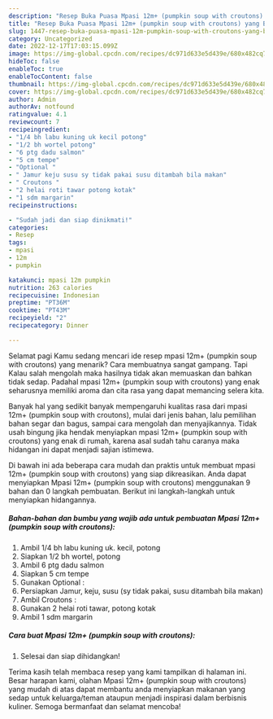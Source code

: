 ```yaml
---
description: "Resep Buka Puasa Mpasi 12m+ (pumpkin soup with croutons) yang Bikin Ngiler"
title: "Resep Buka Puasa Mpasi 12m+ (pumpkin soup with croutons) yang Bikin Ngiler"
slug: 1447-resep-buka-puasa-mpasi-12m-pumpkin-soup-with-croutons-yang-bikin-ngiler
category: Uncategorized
date: 2022-12-17T17:03:15.099Z
image: https://img-global.cpcdn.com/recipes/dc971d633e5d439e/680x482cq70/mpasi-12m-pumpkin-soup-with-croutons-foto-resep-utama.jpg
hideToc: false
enableToc: true
enableTocContent: false
thumbnail: https://img-global.cpcdn.com/recipes/dc971d633e5d439e/680x482cq70/mpasi-12m-pumpkin-soup-with-croutons-foto-resep-utama.jpg
cover: https://img-global.cpcdn.com/recipes/dc971d633e5d439e/680x482cq70/mpasi-12m-pumpkin-soup-with-croutons-foto-resep-utama.jpg
author: Admin
authorAv: notfound
ratingvalue: 4.1
reviewcount: 7
recipeingredient:
- "1/4 bh labu kuning uk kecil potong"
- "1/2 bh wortel potong"
- "6 ptg dadu salmon"
- "5 cm tempe"
- "Optional "
- " Jamur keju susu sy tidak pakai susu ditambah bila makan"
- " Croutons "
- "2 helai roti tawar potong kotak"
- "1 sdm margarin"
recipeinstructions:

- "Sudah jadi dan siap dinikmati!"
categories:
- Resep
tags:
- mpasi
- 12m
- pumpkin

katakunci: mpasi 12m pumpkin 
nutrition: 263 calories
recipecuisine: Indonesian
preptime: "PT36M"
cooktime: "PT43M"
recipeyield: "2"
recipecategory: Dinner

---
```



Selamat pagi Kamu sedang mencari ide resep mpasi 12m+ (pumpkin soup with croutons) yang menarik? Cara membuatnya sangat gampang. Tapi Kalau salah mengolah maka hasilnya tidak akan memuaskan dan bahkan tidak sedap. Padahal mpasi 12m+ (pumpkin soup with croutons) yang enak seharusnya memiliki aroma dan cita rasa yang dapat memancing selera kita.


Banyak hal yang sedikit banyak mempengaruhi kualitas rasa dari mpasi 12m+ (pumpkin soup with croutons), mulai dari jenis bahan, lalu pemilihan bahan segar dan bagus, sampai cara mengolah dan menyajikannya. Tidak usah bingung jika hendak menyiapkan mpasi 12m+ (pumpkin soup with croutons) yang enak di rumah, karena asal sudah tahu caranya maka hidangan ini dapat menjadi sajian istimewa.




Di bawah ini ada beberapa cara mudah dan praktis untuk membuat mpasi 12m+ (pumpkin soup with croutons) yang siap dikreasikan. Anda dapat menyiapkan Mpasi 12m+ (pumpkin soup with croutons) menggunakan 9 bahan dan 0 langkah pembuatan. Berikut ini langkah-langkah untuk menyiapkan hidangannya.

<!--inarticleads1-->

##### Bahan-bahan dan bumbu yang wajib ada untuk pembuatan Mpasi 12m+ (pumpkin soup with croutons):

1. Ambil 1/4 bh labu kuning uk. kecil, potong
1. Siapkan 1/2 bh wortel, potong
1. Ambil 6 ptg dadu salmon
1. Siapkan 5 cm tempe
1. Gunakan Optional :
1. Persiapkan  Jamur, keju, susu (sy tidak pakai, susu ditambah bila makan)
1. Ambil  Croutons :
1. Gunakan 2 helai roti tawar, potong kotak
1. Ambil 1 sdm margarin




<!--inarticleads2-->

##### Cara buat Mpasi 12m+ (pumpkin soup with croutons):


1. Selesai dan siap dihidangkan!



Terima kasih telah membaca resep yang kami tampilkan di halaman ini. Besar harapan kami, olahan Mpasi 12m+ (pumpkin soup with croutons) yang mudah di atas dapat membantu anda menyiapkan makanan yang sedap untuk keluarga/teman ataupun menjadi inspirasi dalam berbisnis kuliner. Semoga bermanfaat dan selamat mencoba!
